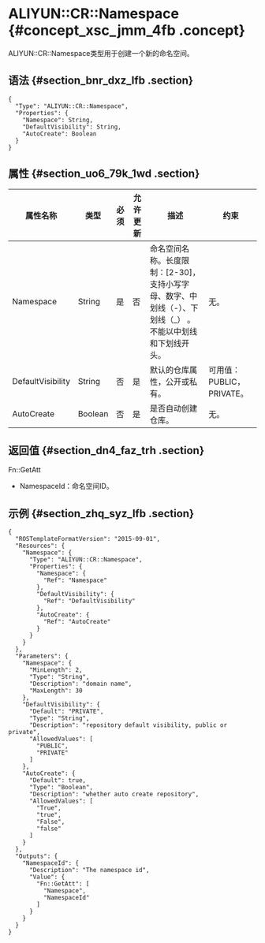 # ALIYUN::CR::Namespace {#concept_xsc_jmm_4fb .concept}

ALIYUN::CR::Namespace类型用于创建一个新的命名空间。

## 语法 {#section_bnr_dxz_lfb .section}

``` {#codeblock_78v_0kz_3ww .language-json}
{
  "Type": "ALIYUN::CR::Namespace",
  "Properties": {
    "Namespace": String,
    "DefaultVisibility": String,
    "AutoCreate": Boolean
  }
}
```

## 属性 {#section_uo6_79k_1wd .section}

|属性名称|类型|必须|允许更新|描述|约束|
|----|--|--|----|--|--|
|Namespace|String|是|否|命名空间名称。长度限制：\[2-30\]，支持小写字母、数字、中划线（-）、下划线（\_） 。不能以中划线和下划线开头。|无。|
|DefaultVisibility|String|否|是|默认的仓库属性，公开或私有。|可用值：PUBLIC，PRIVATE。|
|AutoCreate|Boolean|否|是|是否自动创建仓库。|无。|

## 返回值 {#section_dn4_faz_trh .section}

Fn::GetAtt

-   NamespaceId：命名空间ID。

## 示例 {#section_zhq_syz_lfb .section}

``` {#codeblock_u7m_q78_u3u .language-json}
{
  "ROSTemplateFormatVersion": "2015-09-01",
  "Resources": {
    "Namespace": {
      "Type": "ALIYUN::CR::Namespace",
      "Properties": {
        "Namespace": {
          "Ref": "Namespace"
        },
        "DefaultVisibility": {
          "Ref": "DefaultVisibility"
        },
        "AutoCreate": {
          "Ref": "AutoCreate"
        }
      }
    }
  },
  "Parameters": {
    "Namespace": {
      "MinLength": 2,
      "Type": "String",
      "Description": "domain name",
      "MaxLength": 30
    },
    "DefaultVisibility": {
      "Default": "PRIVATE",
      "Type": "String",
      "Description": "repository default visibility, public or private",
      "AllowedValues": [
        "PUBLIC",
        "PRIVATE"
      ]
    },
    "AutoCreate": {
      "Default": true,
      "Type": "Boolean",
      "Description": "whether auto create repository",
      "AllowedValues": [
        "True",
        "true",
        "False",
        "false"
      ]
    }
  },
  "Outputs": {
    "NamespaceId": {
      "Description": "The namespace id",
      "Value": {
        "Fn::GetAtt": [
          "Namespace",
          "NamespaceId"
        ]
      }
    }
  }
}
```

